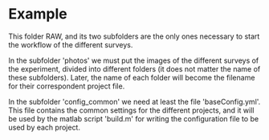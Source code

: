 # Example

This folder RAW, and its two subfolders are the only ones necessary to start the workflow of the different surveys. 

In the subfolder 'photos' we must put the images of the different surveys of the experiment, divided into different folders (it does not matter the name of these subfolders). Later, the name of each folder will become the filename for their correspondent project file. 

In the subfolder 'config_common' we need at least the file 'baseConfig.yml'. This file contains the common settings for the different projects, and it will be used by the matlab script 'build.m' for writing the configuration file to be used by each project. 


